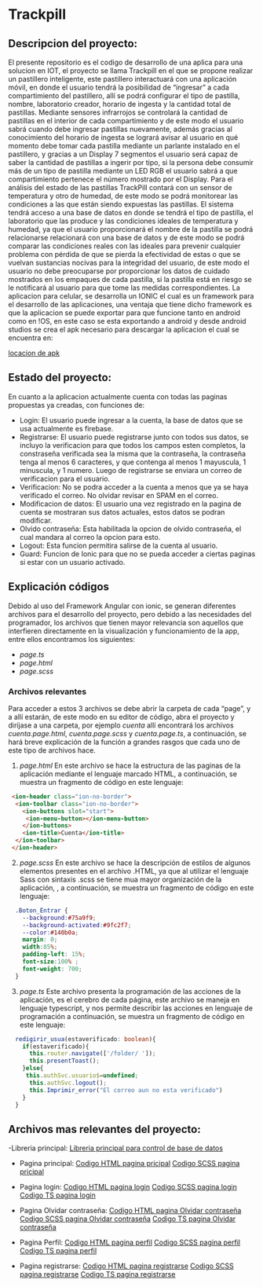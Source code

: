 # Trackpill

## Descripcion del proyecto:

El presente repositorio es el codigo de desarrollo de una aplica para una solucion en IOT, el proyecto se llama Trackpill en el que
se propone realizar un pastillero inteligente, este pastillero
interactuará con una aplicación móvil, en donde el usuario tendrá la posibilidad de “ingresar” a cada compartimiento del
pastillero, allí se podrá configurar el tipo de pastilla, nombre, laboratorio creador, horario de ingesta y la cantidad total de
pastillas. Mediante sensores infrarrojos se controlará la cantidad de pastillas en el interior de cada compartimiento y de este
modo el usuario sabrá cuando debe ingresar pastillas nuevamente, además gracias al conocimiento del horario de ingesta se
logrará avisar al usuario en qué momento debe tomar cada pastilla mediante un parlante instalado en el pastillero, y gracias a
un Display 7 segmentos el usuario será capaz de saber la cantidad de pastillas a ingerir por tipo, si la persona debe consumir
más de un tipo de pastilla mediante un LED RGB el usuario sabrá a que compartimiento pertenece el número mostrado por el
Display. Para el análisis del estado de las pastillas TrackPill contará con un sensor de temperatura y otro de humedad, de este
modo se podrá monitorear las condiciones a las que están siendo expuestas las pastillas. El sistema tendrá acceso a una base de
datos en donde se tendrá el tipo de pastilla, el laboratorio que las produce y las condiciones ideales de temperatura y humedad,
ya que el usuario proporcionará el nombre de la pastilla se podrá relacionarse relacionará con una base de datos y de este modo
se podrá comparar las condiciones reales con las ideales para prevenir cualquier problema con pérdida de que se pierda la
efectividad de estas o que se vuelvan sustancias nocivas para la integridad del usuario, de este modo el usuario no debe
preocuparse por proporcionar los datos de cuidado mostrados en los empaques de cada pastilla, si la pastilla está en riesgo se
le notificará al usuario para que tome las medidas correspondientes. La aplicacion para celular, se desarrolla un IONIC el cual es
un framework para el desarrollo de las aplicaciones, una ventaja que tiene dicho framework es que la aplicacion se puede exportar
para que funcione tanto en android como en !OS, en este caso se esta exportando a android y desde android studios se crea el apk necesario 
para descargar la aplicacion el cual se encuentra en:

[locacion de apk](android/app/build/outputs/apk/debug)

## Estado del proyecto:

En cuanto a la aplicacion actualmente cuenta con todas las paginas propuestas ya creadas, con funciones de:
- Login: El usuario puede ingresar a la cuenta, la base de datos que se usa actualmente es firebase.
- Registrarse: El usuario puede registrarse junto con todos sus datos, se incluyo la verificacion para que todos los campos esten completos, 
la constraseña verificada sea la misma que la contraseña, la contraseña tenga al menos 6 caracteres, y que contenga al menos 1 mayuscula, 
1 minuscula, y 1 numero. Luego de registrarse se enviara un correo de verificacion para el usuario.
- Verificacion: No se podra acceder a la cuenta a menos que ya se haya verificado el correo. No olvidar revisar en SPAM en el correo.
- Modificacion de datos: El usuario una vez registrado en la pagina de cuenta se mostraran sus datos actuales, estos datos se podran modificar.
- Olvido contraseña: Esta habilitada la opcion de olvido contraseña, el cual mandara al correo la opcion para esto.
- Logout: Esta funcion permitira salirse de la cuenta al usuario.
- Guard: Funcion de Ionic para que no se pueda acceder a ciertas paginas si estar con un usuario activado.

## Explicación códigos 
Debido al uso del Framework Angular con ionic, se generan diferentes archivos para el desarrollo del proyecto, pero debido a las necesidades del programador, los archivos que tienen mayor relevancia son aquellos que interfieren directamente en la visualización y funcionamiento de la app, entre ellos encontramos los siguientes: 
* _*page.ts*_
* _*page.html*_
* _*page.scss*_
### Archivos relevantes 
Para acceder a estos 3 archivos se debe abrir la carpeta de cada “page”, y a allí estarán, de este modo en su editor de código, abra el proyecto y diríjase a una carpeta, por ejemplo _cuenta_ allí encontrará los archivos *cuenta.page.html*, *cuenta.page.scss* y *cuenta.page.ts*, a continuación, se hará breve explicación de la función a grandes rasgos que cada uno de este tipo de archivos hace. 
1. _*page.html*_
En este archivo se hace la estructura de las paginas de la aplicación mediante el lenguaje marcado HTML, a continuación, se muestra un fragmento de código en este lenguaje:
```HTML
 <ion-header class="ion-no-border">
  <ion-toolbar class="ion-no-border">
    <ion-buttons slot="start">
     <ion-menu-button></ion-menu-button>
    </ion-buttons>
    <ion-title>Cuenta</ion-title>
  </ion-toolbar>
 </ion-header>
```
2. _*page.scss*_
En este archivo se hace la descripción de estilos de algunos elementos presentes en el archivo .HTML, ya que al utilizar el lenguaje Sass con sintaxis .scss se tiene mua mayor organización de la aplicación, , a continuación, se muestra un fragmento de código en este lenguaje:
```scss
  .Boton_Entrar {
    --background:#75a9f9;
    --background-activated:#9fc2f7;
    --color:#140b0a;
    margin: 0;
    width:85%;
    padding-left: 15%;
    font-size:100% ;
    font-weight: 700;
  }
```
3. _*page.ts*_
Este archivo presenta la programación de las acciones de la aplicación, es el cerebro de cada página, este archivo se maneja en lenguaje typescript, y nos permite describir las acciones en lenguaje de programación a continuación, se muestra un fragmento de código en este lenguaje:
```Typescript
  redigirir_usua(estaverificado: boolean){
    if(estaverificado){
      this.router.navigate(['/folder/ ']);
      this.presentToast();
    }else{
     this.authSvc.usuario$=undefined;
      this.authSvc.logout();
      this.Imprimir_error("El correo aun no esta verificado")
    }
  }
```
## Archivos mas relevantes del proyecto:
-Libreria principal:
[Libreria principal para control de base de datos](src/app/services/auth.service.ts)

- Pagina principal:
[Codigo HTML pagina pricipal](src/app/folder/folder.page.html)
[Codigo SCSS pagina pricipal](src/app/folder/folder.page.scss)

- Pagina login:
[Codigo HTML pagina login](src/app/cuenta/cuenta.page.html)
[Codigo SCSS pagina login](src/app/cuenta/cuenta.page.scss)
[Codigo TS pagina login](src/app/cuenta/cuenta.page.ts)

- Pagina Olvidar contraseña:
[Codigo HTML pagina Olvidar contraseña](src/app/olvido-contra/olvido-contra.page.html)
[Codigo SCSS pagina Olvidar contraseña](src/app/olvido-contra/olvido-contra.page.scss)
[Codigo TS pagina Olvidar contraseña](src/app/olvido-contra/olvido-contra.page.ts)

- Pagina Perfil:
[Codigo HTML pagina perfil](src/app/perfil/perfil.page.html)
[Codigo SCSS pagina perfil](src/app/perfil/perfil.page.scss)
[Codigo TS pagina perfil](src/app/perfil/perfil.page.ts)

- Pagina registrarse:
[Codigo HTML pagina registrarse](src/app/registrarse/registrarse.page.html)
[Codigo SCSS pagina registrarse](src/app/registrarse/registrarse.page.scss)
[Codigo TS pagina registrarse](src/app/registrarse/registrarse.page.ts)
